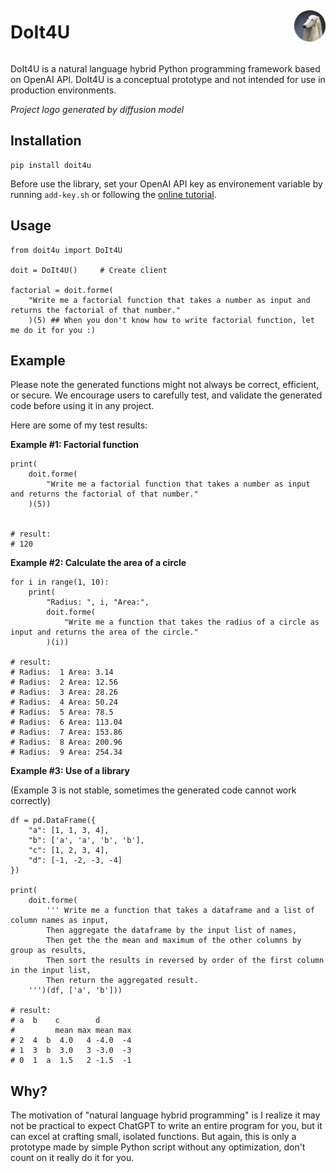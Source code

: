 <div style="display:flex;align-items:center;justify-content:space-between;">
<h1 style="display:inline-block;">DoIt4U</h1>
<img src="logo.png" alt="alt text" width="50"/>
</div>

DoIt4U is a natural language hybrid Python programming framework based on OpenAI API. DoIt4U is a conceptual prototype and not intended for use in production environments.

*Project logo generated by diffusion model*

## Installation

    pip install doit4u

Before use the library, set your OpenAI API key as environement variable by running `add-key.sh` or following the [online tutorial](https://platform.openai.com/docs/quickstart/build-your-application).

## Usage

    from doit4u import DoIt4U

    doit = DoIt4U()     # Create client
    
    factorial = doit.forme(
        "Write me a factorial function that takes a number as input and returns the factorial of that number."
        )(5) ## When you don't know how to write factorial function, let me do it for you :)

## Example

Please note the generated functions might not always be correct, efficient, or secure. We encourage users to carefully test, and validate the generated code before using it in any project. 

Here are some of my test results:

**Example #1: Factorial function**

```
print(
    doit.forme(
        "Write me a factorial function that takes a number as input and returns the factorial of that number."
    )(5))


# result:
# 120
```

**Example #2: Calculate the area of a circle**

```
for i in range(1, 10):
    print(
        "Radius: ", i, "Area:",
        doit.forme(
            "Write me a function that takes the radius of a circle as input and returns the area of the circle."
        )(i))

# result:
# Radius:  1 Area: 3.14
# Radius:  2 Area: 12.56
# Radius:  3 Area: 28.26
# Radius:  4 Area: 50.24
# Radius:  5 Area: 78.5
# Radius:  6 Area: 113.04
# Radius:  7 Area: 153.86
# Radius:  8 Area: 200.96
# Radius:  9 Area: 254.34
```

**Example #3: Use of a library**

(Example 3 is not stable, sometimes the generated code cannot work correctly)
```
df = pd.DataFrame({
    "a": [1, 1, 3, 4],
    "b": ['a', 'a', 'b', 'b'],
    "c": [1, 2, 3, 4],
    "d": [-1, -2, -3, -4]
})

print(
    doit.forme(
        ''' Write me a function that takes a dataframe and a list of column names as input,
        Then aggregate the dataframe by the input list of names,
        Then get the the mean and maximum of the other columns by group as results,
        Then sort the results in reversed by order of the first column in the input list,
        Then return the aggregated result.
    ''')(df, ['a', 'b']))

# result:
# a  b    c        d    
#         mean max mean max
# 2  4  b  4.0   4 -4.0  -4
# 1  3  b  3.0   3 -3.0  -3
# 0  1  a  1.5   2 -1.5  -1
```

## Why?

The motivation of "natural language hybrid programming" is I realize it may not be practical to expect ChatGPT to write an entire program for you, but it can excel at crafting small, isolated functions. But again, this is only a prototype made by simple Python script without any optimization, don't count on it really do it for you.





